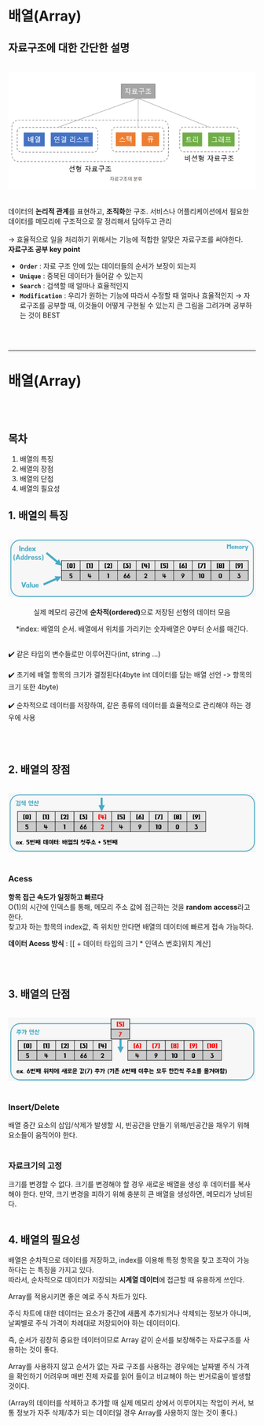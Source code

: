 # 배열(Array)

## 자료구조에 대한 간단한 설명

<br />

<div align='center'>
  <img src="img/data_structure_1.png">
 </div> 
 
 <br />
 
데이터의 **논리적 관계**를 표현하고, **조직화**한 구조.
서비스나 어플리케이션에서 필요한 데이터를 메모리에 구조적으로 잘 정리해서 담아두고 관리
<br>
<br>
→ 효율적으로 일을 처리하기 위해서는 기능에 적합한 알맞은 자료구조를 써야한다.
<br>
**자료구조 공부 key point**
- **`Order`** : 자료 구조 안에 있는 데이터들의 순서가 보장이 되는지
- **`Unique`** : 중복된 데이터가 들어갈 수 있는지
- **`Search`** : 검색할 때 얼마나 효율적인지
- **`Modification`** : 우리가 원하는 기능에 따라서 수정할 때 얼마나 효율적인지
→ 자료구조를 공부할 때, 이것들이 어떻게 구현될 수 있는지 큰 그림을 그려가며 공부하는 것이 BEST
<br>
<br>

---


# 배열(Array)
<br>
<br>

## 목차
1. 배열의 특징
2. 배열의 장점
3. 배열의 단점
4. 배열의 필요성


 
## 1. 배열의 특징 
<br />

 <div align='center'>
  <img src="img/data_structure_2.png">
  </div>
  
 <br /> 
<div align='center'>
  실제 메모리 공간에 <strong>순차적(ordered)</strong>으로 저장된 선형의 데이터</u> 모음
<br>

*index: 배열의 순서. 배열에서 위치를 가리키는 숫자배열은 0부터 순서를 매긴다.
<br>
<br>
  
<div align='left'>
✔️ 같은 타입의 변수들로만 이루어진다(int, string …)
  <br>
  <br>
✔️ 초기에 배열 항목의 크기가 결정된다(4byte int 데이터를 담는 배열 선언 -> 항목의 크기 또한 4byte)
  <br>
  <br>
✔️ 순차적으로 데이터를 저장하여,  같은 종류의 데이터를 효율적으로 관리해야 하는 경우에 사용
  <br>
  <br>
<br>
<br>

## 2. 배열의 장점

<br />

<div align='center'>
  <img src="img/data_structure_3.png">
 </div> 
 
 <br />
 
### Acess

**항목 접근 속도가 일정하고 빠르다**<br>
O(1)의 시간에 인덱스를 통해, 메모리 주소 값에 접근하는 것을 **random access**라고 한다.<br>
찾고자 하는 항목의 index값, 즉 위치만 안다면 배열의 데이터에 빠르게 접속 가능하다.

**데이터 Acess 방식** : [[ + 데이터 타입의 크기 * 인덱스 번호]위치 계산]

<br>
<br>
  
## 3. 배열의 단점

<br />

<div align='center'>
  <img src="img/data_structure_4.png">
</div> 

<br />

### Insert/Delete
배열 중간 요소의 삽입/삭제가 발생할 시, 빈공간을 만들기 위해/빈공간을 채우기 위해 요소들이 움직어야 한다.
<br>
<br>
### 자료크기의 고정
크기를 변경할 수 없다. 크기를 변경해야 할 경우 새로운 배열을 생성 후 데이터를 복사해야 한다.
만약, 크기 변경을 피하기 위해 충분히 큰 배열을 생성하면, 메모리가 낭비된다.
<br>
<br>

## 4. 배열의 필요성
배열은 순차적으로 데이터를 저장하고, index를 이용해 특정 항목을 찾고 조작이 가능하다는 는 특징을 가지고 있다.<br>
따라서, 순차적으로 데이터가 저장되는 **시계열 데이터**에 접근할 때 유용하게 쓰인다.
<br>

Array를 적용시키면 좋은 예로 주식 차트가 있다.

주식 차트에 대한 데이터는 요소가 중간에 새롭게 추가되거나 삭제되는 정보가 아니며, 날짜별로 주식 가격이 차례대로 저장되어야 하는 데이터이다.

즉, 순서가 굉장히 중요한 데이터이므로 Array 같이 순서를 보장해주는 자료구조를 사용하는 것이 좋다.

Array를 사용하지 않고 순서가 없는 자료 구조를 사용하는 경우에는 날짜별 주식 가격을 확인하기 어려우며 매번 전체 자료를 읽어 들이고 비교해야 하는 번거로움이 발생할 것이다.

(Array의 데이터를 삭제하고 추가할 때 실제 메모리 상에서 이루어지는 작업이 커서, 보통 정보가 자주 삭제/추가 되는 데이터일 경우 Array를 사용하지 않는 것이 좋다.)

